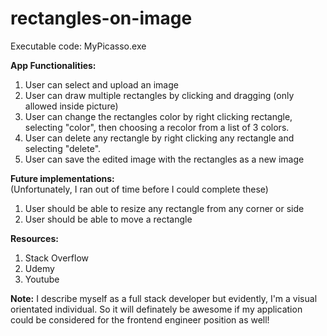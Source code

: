 # rectangles-on-image

Executable code: MyPicasso.exe

**App Functionalities:**
1) User can select and upload an image
2) User can draw multiple rectangles by clicking and dragging (only allowed inside picture)
4) User can change the rectangles color by right clicking rectangle, selecting "color", then choosing a recolor from a list of 3 colors.
5) User can delete any rectangle by right clicking any rectangle and selecting "delete".
6) User can save the edited image with the rectangles as a new image

**Future implementations:**  
(Unfortunately, I ran out of time before I could complete these)
1) User should be able to resize any rectangle from any corner or side
2) User should be able to move a rectangle

**Resources:**
1) Stack Overflow
2) Udemy
3) Youtube

**Note:** I describe myself as a full stack developer but evidently, I'm a visual orientated individual. So it will definately be awesome if my application could be  considered for the frontend engineer position as well!
